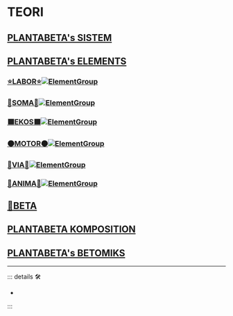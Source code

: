 # TEORI

## [PLANTABETA's SISTEM](/PlantaBeta/Teori/Sistem/SistemOverview)

## [PLANTABETA's ELEMENTS](/PlantaBeta/Teori/Elements/ElementsOverview)

### [⭐<labor>LABOR</labor>⭐![ElementGroup](/Ikon/Labor_Ikon.png)](/PlantaBeta/Teori/Elements/Labor/LaborOverview)

### [🔷<soma>SOMA</soma>🔷![ElementGroup](/Ikon/Soma_Ikon.png)](/PlantaBeta/Teori/Elements/Soma/SomaOverview)

### [🟩<ekos>EKOS</ekos>🟩![ElementGroup](/Ikon/Ekos_Ikon.png)](/PlantaBeta/Teori/Elements/Ekos/EkosOverview)

### [🟠<motor>MOTOR</motor>🟠![ElementGroup](/Ikon/Motor_Ikon.png)](/PlantaBeta/Teori/Elements/Motor/MotorOverview)

### [🔻<via>VIA</via>🔻![ElementGroup](/Ikon/Via_Ikon.png)](/PlantaBeta/Teori/Elements/Via/ViaOverview)

### [💜<anima>ANIMA</anima>💜![ElementGroup](/Ikon/Anima_Ikon.png)](/PlantaBeta/Teori/Elements/Anima/AnimaOverview)

## [🌈<beta>BETA</beta>](/PlantaBeta/Teori/Beta/BetaOverview)

## [PLANTABETA KOMPOSITION](/PlantaBeta/Teori/Komposition/KompositionOverview)

## [PLANTABETA's BETOMIKS](/PlantaBeta/Teori/Betomiks/BetomiksOverview)

---

<!-- =================================================== -->
<!-- =================================================== -->
<!-- =================================================== -->
<!-- =================================================== -->
<!-- =================================================== -->
::: details 🛠

-

:::
